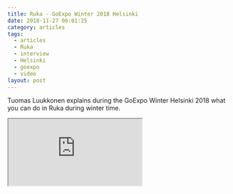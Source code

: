 ```yaml
---
title: Ruka - GoExpo Winter 2018 Helsinki
date: 2018-11-27 06:01:25
category: articles
tags:
  - articles
  - Ruka
  - interview
  - Helsinki
  - goexpo
  - video
layout: post
---
```


Tuomas Luukkonen explains during the GoExpo Winter Helsinki 2018 what you can do in Ruka during winter time.

<div class="embed-responsive embed-responsive-16by9">
    <iframe class="embed-responsive-item" src="https://www.youtube.com/embed/1domfNaQQd8"></iframe>
</div>
<br>
<!--more-->
